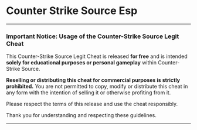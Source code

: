 # Counter Strike Source Esp

---

### Important Notice: Usage of the Counter-Strike Source Legit Cheat

This Counter-Strike Source Legit Cheat is released **for free** and is intended **solely for educational purposes or personal gameplay** within Counter-Strike Source. 

**Reselling or distributing this cheat for commercial purposes is strictly prohibited.** You are not permitted to copy, modify or distribute this cheat in any form with the intention of selling it or otherwise profiting from it.

Please respect the terms of this release and use the cheat responsibly.

Thank you for understanding and respecting these guidelines.

--- 
